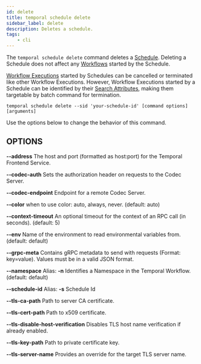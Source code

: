 ```yaml
---
id: delete
title: temporal schedule delete
sidebar_label: delete
description: Deletes a schedule.
tags:
	- cli
---
```



The `temporal schedule delete` command deletes a [Schedule](/workflows#schedule).
Deleting a Schedule does not affect any [Workflows](/workflows) started by the Schedule.

[Workflow Executions](/workflows#workflow-execution) started by Schedules can be cancelled or terminated like other Workflow Executions.
However, Workflow Executions started by a Schedule can be identified by their [Search Attributes](/visibility#search-attribute), making them targetable by batch command for termination.

`temporal schedule delete --sid 'your-schedule-id' [command options] [arguments]`

Use the options below to change the behavior of this command.

## OPTIONS

**--address**
The host and port (formatted as host:port) for the Temporal Frontend Service.

**--codec-auth**
Sets the authorization header on requests to the Codec Server.

**--codec-endpoint**
Endpoint for a remote Codec Server.

**--color**
when to use color: auto, always, never. (default: auto)

**--context-timeout**
An optional timeout for the context of an RPC call (in seconds). (default: 5)

**--env**
Name of the environment to read environmental variables from. (default: default)

**--grpc-meta**
Contains gRPC metadata to send with requests (Format: key=value). Values must be in a valid JSON format.

**--namespace**
Alias: **-n**
Identifies a Namespace in the Temporal Workflow. (default: default)

**--schedule-id**
Alias: **-s**
Schedule Id

**--tls-ca-path**
Path to server CA certificate.

**--tls-cert-path**
Path to x509 certificate.

**--tls-disable-host-verification**
Disables TLS host name verification if already enabled.

**--tls-key-path**
Path to private certificate key.

**--tls-server-name**
Provides an override for the target TLS server name.


